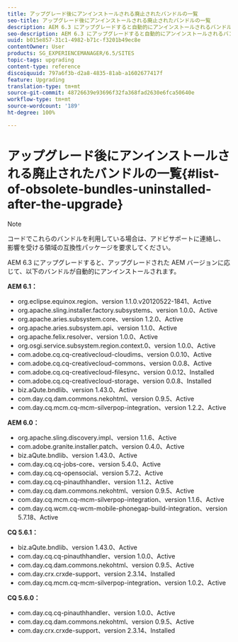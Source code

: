```yaml
---
title: アップグレード後にアンインストールされる廃止されたバンドルの一覧
seo-title: アップグレード後にアンインストールされる廃止されたバンドルの一覧
description: AEM 6.3 にアップグレードすると自動的にアンインストールされるバンドルを列挙した一覧です。
seo-description: AEM 6.3 にアップグレードすると自動的にアンインストールされるバンドルを列挙した一覧です。
uuid: b015e857-31c1-4982-b71c-f3201b49ec8e
contentOwner: User
products: SG_EXPERIENCEMANAGER/6.5/SITES
topic-tags: upgrading
content-type: reference
discoiquuid: 797a6f3b-d2a8-4835-81ab-a1602677417f
feature: Upgrading
translation-type: tm+mt
source-git-commit: 48726639e93696f32fa368fad2630e6fca50640e
workflow-type: tm+mt
source-wordcount: '189'
ht-degree: 100%

---
```



# アップグレード後にアンインストールされる廃止されたバンドルの一覧{#list-of-obsolete-bundles-uninstalled-after-the-upgrade}

>[!NOTE]
>
>コードでこれらのバンドルを利用している場合は、アドビサポートに連絡し、影響を受ける領域の互換性パッケージを要求してください。

AEM 6.3 にアップグレードすると、アップグレードされた AEM バージョンに応じて、以下のバンドルが自動的にアンインストールされます。

**AEM 6.1：**

* org.eclipse.equinox.region、version 1.1.0.v20120522-1841、Active
* org.apache.sling.installer.factory.subsystems、version 1.0.0、Active
* org.apache.aries.subsystem.core、version 1.2.0、Active
* org.apache.aries.subsystem.api、version 1.1.0、Active
* org.apache.felix.resolver、version 1.0.0、Active
* org.osgi.service.subsystem.region.context.0、version 1.0.0、Active
* com.adobe.cq.cq-creativecloud-cloudims、version 0.0.10、Active
* com.adobe.cq.cq-creativecloud-commons、version 0.0.8、Active
* com.adobe.cq.cq-creativecloud-filesync、version 0.0.12、Installed
* com.adobe.cq.cq-creativecloud-storage、version 0.0.8、Installed
* biz.aQute.bndlib、version 1.43.0、Active
* com.day.cq.dam.commons.nekohtml、version 0.9.5、Active
* com.day.cq.mcm.cq-mcm-silverpop-integration、version 1.2.2、Active

**AEM 6.0：**

* org.apache.sling.discovery.impl、version 1.1.6、Active
* com.adobe.granite.installer.patch、version 0.4.0、Active
* biz.aQute.bndlib、version 1.43.0、Active
* com.day.cq.cq-jobs-core、version 5.4.0、Active
* com.day.cq.cq-opensocial、version 5.7.2、Active
* com.day.cq.cq-pinauthhandler、version 1.1.2、Active
* com.day.cq.dam.commons.nekohtml、version 0.9.5、Active
* com.day.cq.mcm.cq-mcm-silverpop-integration、version 1.1.6、Active
* com.day.cq.wcm.cq-wcm-mobile-phonegap-build-integration、version 5.7.18、Active

**CQ 5.6.1：**

* biz.aQute.bndlib、version 1.43.0、Active
* com.day.cq.cq-pinauthhandler、version 1.0.0、Active
* com.day.cq.dam.commons.nekohtml、version 0.9.5、Active
* com.day.crx.crxde-support、version 2.3.14、Installed
* com.day.cq.mcm.cq-mcm-silverpop-integration、version 1.0.2、Active

**CQ 5.6.0：**

* com.day.cq.cq-pinauthhandler、version 1.0.0、Active
* com.day.cq.dam.commons.nekohtml、version 0.9.5、Active
* com.day.crx.crxde-support、version 2.3.14、Installed

